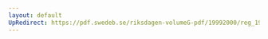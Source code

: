 ```yaml
---
layout: default
UpRedirect: https://pdf.swedeb.se/riksdagen-volumeG-pdf/19992000/reg_19992000/reg_19992000_0215.pdf
---
```

